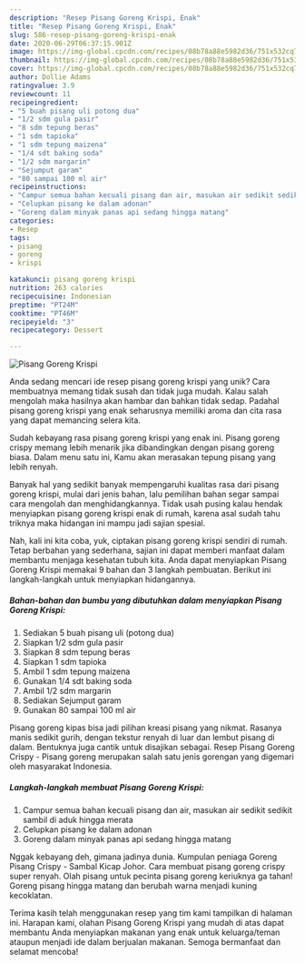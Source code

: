 ```yaml
---
description: "Resep Pisang Goreng Krispi, Enak"
title: "Resep Pisang Goreng Krispi, Enak"
slug: 586-resep-pisang-goreng-krispi-enak
date: 2020-06-29T06:37:15.901Z
image: https://img-global.cpcdn.com/recipes/08b78a88e5982d36/751x532cq70/pisang-goreng-krispi-foto-resep-utama.jpg
thumbnail: https://img-global.cpcdn.com/recipes/08b78a88e5982d36/751x532cq70/pisang-goreng-krispi-foto-resep-utama.jpg
cover: https://img-global.cpcdn.com/recipes/08b78a88e5982d36/751x532cq70/pisang-goreng-krispi-foto-resep-utama.jpg
author: Dollie Adams
ratingvalue: 3.9
reviewcount: 11
recipeingredient:
- "5 buah pisang uli potong dua"
- "1/2 sdm gula pasir"
- "8 sdm tepung beras"
- "1 sdm tapioka"
- "1 sdm tepung maizena"
- "1/4 sdt baking soda"
- "1/2 sdm margarin"
- "Sejumput garam"
- "80 sampai 100 ml air"
recipeinstructions:
- "Campur semua bahan kecuali pisang dan air, masukan air sedikit sedikit sambil di aduk hingga merata"
- "Celupkan pisang ke dalam adonan"
- "Goreng dalam minyak panas api sedang hingga matang"
categories:
- Resep
tags:
- pisang
- goreng
- krispi

katakunci: pisang goreng krispi 
nutrition: 263 calories
recipecuisine: Indonesian
preptime: "PT24M"
cooktime: "PT46M"
recipeyield: "3"
recipecategory: Dessert

---
```



![Pisang Goreng Krispi](https://img-global.cpcdn.com/recipes/08b78a88e5982d36/751x532cq70/pisang-goreng-krispi-foto-resep-utama.jpg)

Anda sedang mencari ide resep pisang goreng krispi yang unik? Cara membuatnya memang tidak susah dan tidak juga mudah. Kalau salah mengolah maka hasilnya akan hambar dan bahkan tidak sedap. Padahal pisang goreng krispi yang enak seharusnya memiliki aroma dan cita rasa yang dapat memancing selera kita.

Sudah kebayang rasa pisang goreng krispi yang enak ini. Pisang goreng crispy memang lebih menarik jika dibandingkan dengan pisang goreng biasa. Dalam menu satu ini, Kamu akan merasakan tepung pisang yang lebih renyah.

Banyak hal yang sedikit banyak mempengaruhi kualitas rasa dari pisang goreng krispi, mulai dari jenis bahan, lalu pemilihan bahan segar sampai cara mengolah dan menghidangkannya. Tidak usah pusing kalau hendak menyiapkan pisang goreng krispi enak di rumah, karena asal sudah tahu triknya maka hidangan ini mampu jadi sajian spesial.


Nah, kali ini kita coba, yuk, ciptakan pisang goreng krispi sendiri di rumah. Tetap berbahan yang sederhana, sajian ini dapat memberi manfaat dalam membantu menjaga kesehatan tubuh kita. Anda dapat menyiapkan Pisang Goreng Krispi memakai 9 bahan dan 3 langkah pembuatan. Berikut ini langkah-langkah untuk menyiapkan hidangannya.

<!--inarticleads1-->

##### Bahan-bahan dan bumbu yang dibutuhkan dalam menyiapkan Pisang Goreng Krispi:

1. Sediakan 5 buah pisang uli (potong dua)
1. Siapkan 1/2 sdm gula pasir
1. Siapkan 8 sdm tepung beras
1. Siapkan 1 sdm tapioka
1. Ambil 1 sdm tepung maizena
1. Gunakan 1/4 sdt baking soda
1. Ambil 1/2 sdm margarin
1. Sediakan Sejumput garam
1. Gunakan 80 sampai 100 ml air


Pisang goreng kipas bisa jadi pilihan kreasi pisang yang nikmat. Rasanya manis sedikit gurih, dengan tekstur renyah di luar dan lembut pisang di dalam. Bentuknya juga cantik untuk disajikan sebagai. Resep Pisang Goreng Crispy - Pisang goreng merupakan salah satu jenis gorengan yang digemari oleh masyarakat Indonesia. 

<!--inarticleads2-->

##### Langkah-langkah membuat Pisang Goreng Krispi:

1. Campur semua bahan kecuali pisang dan air, masukan air sedikit sedikit sambil di aduk hingga merata
1. Celupkan pisang ke dalam adonan
1. Goreng dalam minyak panas api sedang hingga matang


Nggak kebayang deh, gimana jadinya dunia. Kumpulan peniaga Goreng Pisang Crispy - Sambal Kicap Johor. Cara membuat pisang goreng crispy super renyah. Olah pisang untuk pecinta pisang goreng keriuknya ga tahan! Goreng pisang hingga matang dan berubah warna menjadi kuning kecoklatan. 

Terima kasih telah menggunakan resep yang tim kami tampilkan di halaman ini. Harapan kami, olahan Pisang Goreng Krispi yang mudah di atas dapat membantu Anda menyiapkan makanan yang enak untuk keluarga/teman ataupun menjadi ide dalam berjualan makanan. Semoga bermanfaat dan selamat mencoba!
